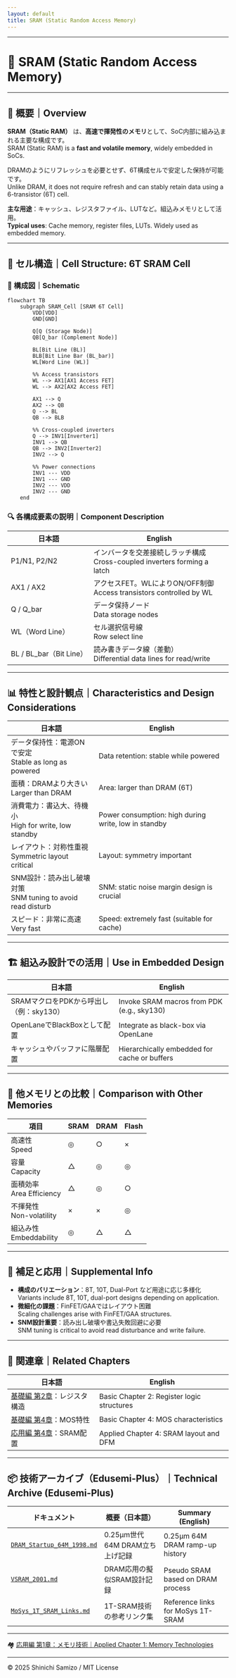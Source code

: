 ```yaml
---
layout: default
title: SRAM (Static Random Access Memory)
---
```


---

# 🧠 SRAM (Static Random Access Memory)

---

## 📘 概要｜Overview

**SRAM（Static RAM）** は、**高速で揮発性のメモリ**として、SoC内部に組み込まれる主要な構成です。  
SRAM (Static RAM) is a **fast and volatile memory**, widely embedded in SoCs.

DRAMのようにリフレッシュを必要とせず、6T構成セルで安定した保持が可能です。  
Unlike DRAM, it does not require refresh and can stably retain data using a 6-transistor (6T) cell.

**主な用途**：キャッシュ、レジスタファイル、LUTなど。組込みメモリとして活用。  
**Typical uses**: Cache memory, register files, LUTs. Widely used as embedded memory.

---

## 🔧 セル構造｜Cell Structure: 6T SRAM Cell

### 📐 構成図｜Schematic

```mermaid
flowchart TB
    subgraph SRAM_Cell [SRAM 6T Cell]
        VDD[VDD]
        GND[GND]

        Q[Q (Storage Node)]
        QB[Q_bar (Complement Node)]

        BL[Bit Line (BL)]
        BLB[Bit Line Bar (BL_bar)]
        WL[Word Line (WL)]

        %% Access transistors
        WL --> AX1[AX1 Access FET]
        WL --> AX2[AX2 Access FET]

        AX1 --> Q
        AX2 --> QB
        Q --> BL
        QB --> BLB

        %% Cross-coupled inverters
        Q --> INV1[Inverter1]
        INV1 --> QB
        QB --> INV2[Inverter2]
        INV2 --> Q

        %% Power connections
        INV1 --- VDD
        INV1 --- GND
        INV2 --- VDD
        INV2 --- GND
    end
```

### 🔍 各構成要素の説明｜Component Description

| 日本語 | English |
|--------|---------|
| P1/N1, P2/N2 | インバータを交差接続しラッチ構成<br>Cross-coupled inverters forming a latch |
| AX1 / AX2 | アクセスFET。WLによりON/OFF制御<br>Access transistors controlled by WL |
| Q / Q_bar | データ保持ノード<br>Data storage nodes |
| WL（Word Line） | セル選択信号線<br>Row select line |
| BL / BL_bar（Bit Line） | 読み書きデータ線（差動）<br>Differential data lines for read/write |

---

## 📊 特性と設計観点｜Characteristics and Design Considerations

| 日本語 | English |
|--------|---------|
| データ保持性：電源ONで安定<br>Stable as long as powered | Data retention: stable while powered |
| 面積：DRAMより大きい<br>Larger than DRAM | Area: larger than DRAM (6T) |
| 消費電力：書込大、待機小<br>High for write, low standby | Power consumption: high during write, low in standby |
| レイアウト：対称性重視<br>Symmetric layout critical | Layout: symmetry important |
| SNM設計：読み出し破壊対策<br>SNM tuning to avoid read disturb | SNM: static noise margin design is crucial |
| スピード：非常に高速<br>Very fast | Speed: extremely fast (suitable for cache) |

---

## 🏗 組込み設計での活用｜Use in Embedded Design

| 日本語 | English |
|--------|---------|
| SRAMマクロをPDKから呼出し（例：sky130） | Invoke SRAM macros from PDK (e.g., sky130) |
| OpenLaneでBlackBoxとして配置 | Integrate as black-box via OpenLane |
| キャッシュやバッファに階層配置 | Hierarchically embedded for cache or buffers |

---

## 🔁 他メモリとの比較｜Comparison with Other Memories

| 項目 | SRAM | DRAM | Flash |
|------|------|------|-------|
| 高速性<br>Speed | ◎ | ○ | × |
| 容量<br>Capacity | △ | ◎ | ◎ |
| 面積効率<br>Area Efficiency | △ | ◎ | ○ |
| 不揮発性<br>Non-volatility | × | × | ◎ |
| 組込み性<br>Embeddability | ◎ | △ | △ |

---

## 🧩 補足と応用｜Supplemental Info

- **構成のバリエーション**：8T, 10T, Dual-Port など用途に応じ多様化  
  Variants include 8T, 10T, dual-port designs depending on application.
- **微細化の課題**：FinFET/GAAではレイアウト困難  
  Scaling challenges arise with FinFET/GAA structures.
- **SNM設計重要**：読み出し破壊や書込失敗回避に必要  
  SNM tuning is critical to avoid read disturbance and write failure.

---

## 🔗 関連章｜Related Chapters

| 日本語 | English |
|--------|---------|
| [基礎編 第2章](../chapter2_comb_logic/)：レジスタ構造 | Basic Chapter 2: Register logic structures |
| [基礎編 第4章](../chapter4_mos_characteristics/)：MOS特性 | Basic Chapter 4: MOS characteristics |
| [応用編 第4章](../d_chapter4_layout_optimization/)：SRAM配置 | Applied Chapter 4: SRAM layout and DFM |

---

## 📦 技術アーカイブ（Edusemi-Plus）｜Technical Archive (Edusemi-Plus)

| ドキュメント | 概要（日本語） | Summary (English) |
|--------------|----------------|-------------------|
| [`DRAM_Startup_64M_1998.md`](https://github.com/Samizo-AITL/Edusemi-Plus/blob/main/archive/in1998/DRAM_Startup_64M_1998.md) | 0.25μm世代64M DRAM立ち上げ記録 | 0.25μm 64M DRAM ramp-up history |
| [`VSRAM_2001.md`](https://github.com/Samizo-AITL/Edusemi-Plus/blob/main/archive/in2001/VSRAM_2001.md) | DRAM応用の擬似SRAM設計記録 | Pseudo SRAM based on DRAM process |
| [`MoSys_1T_SRAM_Links.md`](https://github.com/Samizo-AITL/Edusemi-Plus/blob/main/archive/in2001/MoSys_1T_SRAM_Links.md) | 1T-SRAM技術の参考リンク集 | Reference links for MoSys 1T-SRAM |

---

🏘 [応用編 第1章：メモリ技術｜Applied Chapter 1: Memory Technologies](../d_chapter1_memory_technologies/README.md)

---

© 2025 Shinichi Samizo / MIT License
